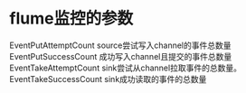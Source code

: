 # flume监控的参数
EventPutAttemptCount    source尝试写入channel的事件总数量
EventPutSuccessCount    成功写入channel且提交的事件总数量
EventTakeAttemptCount   sink尝试从channel拉取事件的总数量。
EventTakeSuccessCount   sink成功读取的事件的总数量
